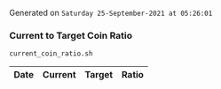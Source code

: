 Generated on `Saturday 25-September-2021 at 05:26:01`

### Current to Target Coin Ratio
`current_coin_ratio.sh`

Date|Current|Target|Ratio
---|---|---|---
